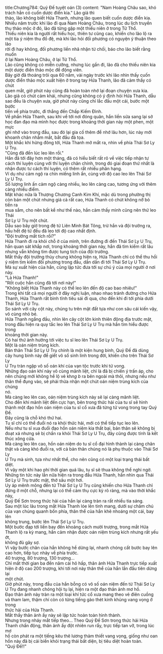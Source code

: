 title:Chương784: Quỷ Đế tuyệt oán (3)
content:
"Nam Hoàng Châu sao, khó trách hắn có cuốn dược điển kia." Lão giả thì<br>thào, lão không biết Hứa Thanh, nhưng lão quen biết cuốn dược điển kia.<br>Nhiều năm trước khi lão đi qua Nam Hoàng Châu, trong lúc du lịch truyền<br>thụ thảo mộc ở đó, lão đã từng gặp một thiếu niên ở trong Tử Thổ.<br>Thiếu niên kia là người rất hiếu học, thiên tư cũng cao, khiến cho lão lộ ra<br>một tia ý niệm thu đồ đệ, mà khi lão hỏi đối phương có nguyện ý thuận theo lão<br>rời đi hay không, đối phương liền nhã nhặn từ chối, báo cho lão biết rằng muốn<br>ở lại Nam Hoàng Châu, ở lại Tử Thổ.<br>Lão cũng không có miễn cưỡng, nhưng lúc gần đi, lão đã cho thiếu niên kia<br>một dược điển thảo mộc để động viên.<br>Bây giờ đã thoáng trôi qua 60 năm, vài ngày trước khi lão nhìn thấy cuốn<br>dược điển thảo mộc xuất hiện ở trong tay Hứa Thanh, lão đã cảm thấy có chút<br>quen mắt, giờ phút này cũng đã hoàn toàn nhớ lại đoạn chuyện xưa kia.<br>Lão giả có chút cảm khái, nhưng cũng không có ý định hỏi Hứa Thanh, dẫu<br>sao đều là chuyện xưa, giờ phút này cũng chỉ lắc đầu một cái, bước một bước<br>tiến về phía trước, đi thẳng đến Chấp Kiếm Đình.<br>Về phần Hứa Thanh, sau khi về tới nơi đóng quân, hắn liền sửa sang lại sở<br>học đan đạo mà mình học được trong khoảng thời gian này một phen, một mực<br>ghi nhớ vào trong đầu, sau đó lại gia cố thêm để nhớ lâu hơn, lúc này mới<br>khoanh chân nhắm mắt, bắt đầu đả tọa.<br>Một khắc khi hừng đông tới, Hứa Thanh mở mắt ra, nhìn về phía Thái Sơ Ly<br>U Trụ.<br>"Cũng đã đến lúc leo lên rồi."<br>Hắn đã tới đây hơn một tháng, đã có hiểu biết rất rõ về việc tiếp nhận tư<br>cách thí luyện cùng với thí luyện chân chính, trong đó giai đoạn thứ nhất là<br>nhận được tư cách thí luyện, có thêm rất nhiều phân hạng.<br>Ví dụ như cảm ngộ ra chín miếng linh ấn, cùng với độ cao leo lên Thái Sơ<br>Ly U Trụ.<br>Số lượng linh ấn cảm ngộ càng nhiều, leo lên càng cao, tương ứng với thêm<br>càng nhiều điểm.<br>Mặt khác nữa là Thượng Chương Canh Kim Khí, mặc dù trong phường thị<br>còn bán một chút nhưng giá cả rất cao, Hứa Thanh có chút không nỡ bỏ tiền ra<br>mua sắm, cho nên bất kể như thế nào, hắn cảm thấy mình cũng nên thử leo Thái<br>Sơ Ly U Trụ một chút.<br>Dẫu sao bây giờ trong đệ tử Liên Minh Bát Tông, trừ hắn và đội trưởng ra,<br>hầu hết đệ tử đều đã leo tới độ cao nhất định.<br>"Đội trưởng mất tích rồi?"<br>Hứa Thanh đi ra khỏi chỗ ở của mình, trên đường đi đến Thái Sơ Ly U Trụ,<br>hắn quan sát khắp nơi, trong khoảng thời gian này, hắn đã tìm kiếm rất lâu<br>nhưng vẫn không tìm được tung tích của đội trưởng.<br>Mắt thấy đội trưởng thủy chung không hiện ra, Hứa Thanh chỉ có thể thu hồi<br>ý niệm tìm kiếm đối phương trong đầu, dần dần đi tới Thái Sơ Ly U Trụ.<br>Mà sự xuất hiện của hắn, cũng lập tức đưa tới sự chú ý của mọi người ở nơi<br>này.<br>"Là Hứa Thanh!"<br>"Rốt cuộc hắn cũng đã tới nơi này!"<br>"Không biết Hứa Thanh này có thể leo lên đến độ cao bao nhiêu!"<br>Trong khi tất cả mọi người ở đây nghị luận, nhao nhao tránh đường cho Hứa<br>Thanh, Hứa Thanh rất bình tĩnh tiêu sái đi qua, cho đến khi đi tới phía dưới<br>Thái Sơ Ly U Trụ.<br>So sánh với cây cột này, chúng tu trên mặt đất tựa như con sâu cái kiến vậy,<br>vô cùng nhỏ bé.<br>Hứa Thanh ngẩng đầu, nhìn lên cây cột lớn kinh thiên động địa trước mặt,<br>trong đầu hiện ra quy tắc leo lên Thái Sơ Ly U Trụ mà hắn tìm hiểu được trong<br>khoảng thời gian này.<br>Có hai thứ ảnh hưởng tới việc tu sĩ leo lên Thái Sơ Ly U Trụ.<br>Một là oán niệm trùng kích.<br>Bản thân Thái Sơ Ly U Trụ chính là một kiện hung binh, Quỷ Đế đã dùng<br>cây hung binh này để giết vô số sinh linh trong đời, khiến cho trên Thái Sơ Ly<br>U Trụ tràn ngập vô số oán khí của vạn tộc trước khi tử vong.<br>Những đạo oán khí này vô cùng mãnh liệt, chỉ là đã bị chiến ý trấn áp, cho<br>nên chúng mới không hề lộ vẻ kh*ng b* ra bên ngoài mà thôi, nhưng nếu như<br>thân thể đụng vào, sẽ phải thừa nhận một chút oán niệm trùng kích của chúng<br>nó.<br>Mà càng leo lên cao, oán niệm trùng kích này sẽ lại càng mãnh liệt.<br>Cho đến khi mãnh liệt đến cực hạn, bên trong thức hải của tu sĩ sẽ hình<br>thành một đạo hồn oán niệm của tu sĩ cổ xưa đã từng tử vong trong tay Quỷ Đế.<br>Đây cũng là chỗ khó thứ hai.<br>Tu sĩ chỉ có thể đuổi nó ra khỏi thức hải, mới có thể tiếp tục leo lên.<br>Nếu như tu sĩ xua đuổi đạo hồn oán niệm kia thất bại, bản thân sẽ không bị<br>đoạt xá nhưng sẽ bị chấn ra khỏi Thái Sơ Ly U Trụ, đây cũng được tính là kết<br>thúc xông cửa.<br>Mà càng leo lên cao, hồn oán niệm do tu sĩ cổ đại hình thành lại càng chân<br>thật và càng khó đuổi ra, với cả bản thân chúng nó là phụ thuộc vào Thái Sơ Ly<br>U Trụ mà sinh, tựa như nhất thể, cho nên cũng có một loại trạng thái bất diệt.<br>Vì vậy một khi hao phí thời gian quá lâu, tu sĩ sẽ thua không thể nghi ngờ.<br>Những tin tức này lần nữa hiện ra trong đầu Hứa Thanh, hắn nhìn qua Thái<br>Sơ Ly U Trụ trước mặt, thở sâu một hơi.<br>Uy áp mênh mông đến từ Thái Sơ Ly U Trụ cũng khiến cho Hứa Thanh chỉ<br>đứng ở một chỗ, nhưng lại có thể cảm thụ cực kỳ rõ ràng, mà vào thời khắc này,<br>Quỷ Đế Sơn trong thức hải của hắn lại càng tràn ra rất nhiều tia sáng.<br>Sau một lúc lâu trong mắt Hứa Thanh lóe lên tinh mang, dưới sự chăm chú<br>của vạn chúng quanh bốn phía, thân thể của hắn khẽ nhoáng một cái, bay lên<br>không trung, bước lên Thái Sơ Ly U Trụ.<br>Một bước đạp tới liền bay đến khoảng cách mười trượng, trong mắt Hứa<br>Thanh lộ ra kỳ mang, hắn cảm nhận được oán niệm trùng kích nhưng rất yếu ớt,<br>không đủ gây sợ.<br>Vì vậy bước chân của hắn không hề dừng lại, nhanh chóng cất bước bay lên<br>cao hơn, tiếp tục nhảy về phía trước.<br>40 trượng, 80 trượng, 130 trượng...<br>Chỉ mất thời gian ba đến năm cái hô hấp, thân ảnh Hứa Thanh trực tiếp xuất<br>hiện ở độ cao 200 trượng, khi tới nơi này thân thể của hắn lần đầu tiên dừng lại<br>một chút.<br>Giờ phút này, trong đầu của hắn bỗng có vô số oán niệm đến từ Thái Sơ Ly<br>U Trụ đang nhanh chóng hội tụ lại, hiện ra một đạo thân ảnh mơ hồ.<br>Đạo thân ảnh này tràn ra một loại khí tức cổ xưa mang theo vẻ điên cuồng<br>và tham lam, thậm chí còn có từng tiếng gào thét kinh khủng vang vọng ở trong<br>thức hải của Hứa Thanh.<br>Mắt thấy thân ảnh ấy này sẽ lập tức hoàn toàn hình thành.<br>Nhưng trong nháy mắt tiếp theo... Theo Quỷ Đế Sơn trong thức hải Hứa<br>Thanh chấn động, thân ảnh ấy đột nhiên run rẩy, trực tiếp tan vỡ, trong lúc mơ<br>hồ còn phát ra một tiếng kêu thê lương thảm thiết vang vọng, giống như oan<br>hồn này đã bị cải biến khỏi trạng thái bất diện, bị tiêu diệt hoàn toàn.<br>"Quỷ Đế!!"